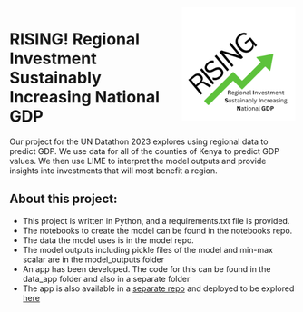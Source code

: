 <img align="right" width="200" height="200" src="rising_logo.png">

# RISING! Regional Investment Sustainably Increasing National GDP

Our project for the UN Datathon 2023 explores using regional data to predict GDP. 
We use data for all of the counties of Kenya to predict GDP values.
We then use LIME to interpret the model outputs and provide insights into investments that will most benefit a region. 

## About this project:

* This project is written in Python, and a requirements.txt file is provided.
* The notebooks to create the model can be found in the notebooks repo.
* The data the model uses is in the model repo.
* The model outputs including pickle files of the model and min-max scalar are in the model_outputs folder
* An app has been developed. The code for this can be found in the data_app folder and also in a separate folder
* The app is also available in a [separate repo](https://github.com/HazelMartindale/HDE_datathon_app) and deployed to be explored [here](https://hde-un-datathonapp.streamlit.app/)
